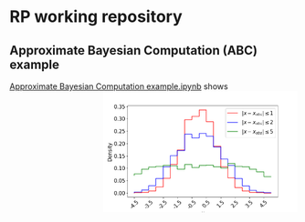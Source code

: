 # RP working repository

## Approximate Bayesian Computation (ABC) example
[Approximate Bayesian Computation example.ipynb](ABC_example/Approximate%20Bayesian%20Computation%20example.ipynb) shows
<img  src="ABC_example/ABC_ex.png" width="340" align="right" />
